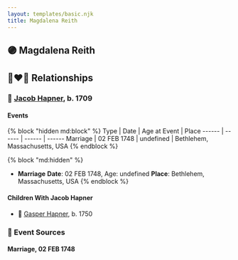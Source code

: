 ```yaml
---
layout: templates/basic.njk
title: Magdalena Reith
---
```

## 🟣 Magdalena Reith


## 👩‍❤️‍👨 Relationships

### 🔵 [Jacob Hapner](/people/3/31698804), b. 1709

#### Events

{% block "hidden md:block" %}
Type | Date | Age at Event | Place
------ | ------ | ------ | ------
Marriage | 02 FEB 1748 | undefined | Bethlehem, Massachusetts, USA
{% endblock %}

{% block "md:hidden" %}
- **Marriage**
**Date**: 02 FEB 1748, Age: undefined
**Place**: Bethlehem, Massachusetts, USA
{% endblock %}

#### Children With Jacob Hapner
* 🔵 [Gasper Hapner](/people/9/920624), b. 1750
### 📰 Event Sources

#### <a id="event-family-0-event-0"></a> Marriage, 02 FEB 1748
